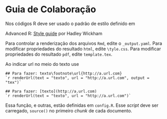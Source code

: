 Guia de Colaboração
===================

Nos códigos R deve ser usado o padrão de estilo definido em

Advanced R: [Style guide] por Hadley Wickham

Para controlar a renderização dos arquivos `Rmd`, edite o
`_output.yaml`. Para modificar propriedades do resultado `html`, edite
`\tyle.css`. Para modificar propriedades do resultado `pdf`, edite
`template.tex`.

Ao indicar url no meio do texto use

```
## Para fazer: texto\footnote\url{http://a.url.com}
`r renderUrl(text = "texto", url = "http://a.url.com", output = "tex")`

## Para fazer: [texto](http://a.url.com)
`r renderUrl(text = "texto", url = "http://a.url.com")`
```

Essa função, e outras, estão definidas em `config.R`. Esse *script* deve
ser carregado, `source()` no primeiro *chunk* de cada documento.

[Style guide]: http://adv-r.had.co.nz/Style.html

